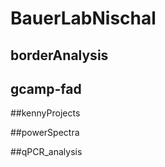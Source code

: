 # BauerLabNischal

## borderAnalysis

## gcamp-fad

##kennyProjects

##powerSpectra

##qPCR_analysis
